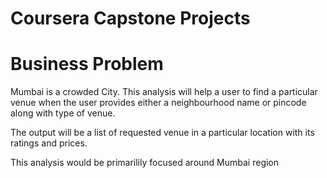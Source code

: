 # Coursera Capstone Projects

# Business Problem 

Mumbai is a crowded City. This analysis will help a user to find a particular venue when the  user provides either a neighbourhood name or pincode along with type of venue.

The output will be a list of requested venue in a particular location with its ratings and prices.

This analysis would be primarilily focused around Mumbai region 
